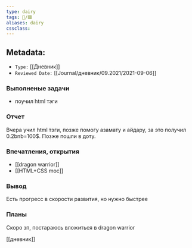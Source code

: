 ```yaml
---
type: dairy
tags: 📜️/🟥️
aliases: dairy
cssclass:
---
```


## Metadata:

- `Type:` [[Дневник]] 
- `Reviewed Date:` [[Journal/дневник/09.2021/2021-09-06]]



### Выполненые задачи
- поучил html тэги

### Отчет

Вчера учил html тэги, позже  помогу азамату и айдару, за это получил 0.2bnb=100$. Позже пошли в доту.

### Впечатления, открытия

- [[dragon warrior]]
- [[HTML+CSS moc]]



### Вывод

Есть прогресс в скорости развития, но нужно быстрее

### Планы

Скоро зп, постараюсь вложиться в dragon warrior


[[дневник]]